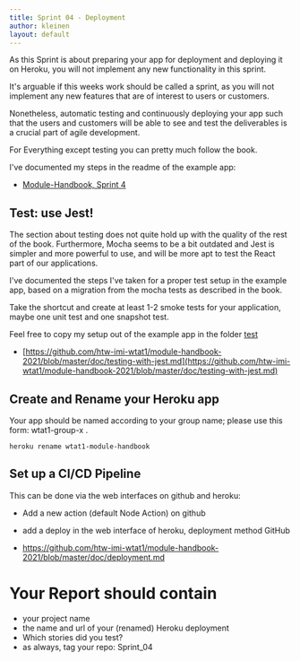```yaml
---
title: Sprint 04 - Deployment
author: kleinen
layout: default
---
```


As this Sprint is about preparing your app for deployment and deploying it on Heroku,
you will not implement any new functionality in this sprint.

It's arguable if this weeks work should be called a sprint, as you will not implement any new
features that are of interest to users or customers.

Nonetheless, automatic testing and continuously deploying your app such that the users
and customers will be able to see and test the deliverables is a crucial part of agile development.

For Everything except testing you can pretty much follow the book.

I've documented my steps in the readme of the example app:

- [Module-Handbook, Sprint 4](https://github.com/htw-imi-wtat1/module-handbook-2021/blob/master/README.md#sprint-04-deployment)


## Test: use Jest!

The section about testing does not quite hold up with the quality of the rest of the book.
Furthermore, Mocha seems to be a bit outdated and Jest is simpler and more powerful to use,
and will be more apt to test the React part of our applications.

I've documented the steps I've taken for a proper test setup in the example app, based on a migration from the
mocha tests as described in the book.

Take the shortcut and create at least 1-2 smoke tests for your application, maybe one unit test and one snapshot test.

Feel free to copy my setup out of the example app in the folder [test](https://github.com/htw-imi-wtat1/module-handbook-2021/tree/master/test)

* [https://github.com/htw-imi-wtat1/module-handbook-2021/blob/master/doc/testing-with-jest.md](https://github.com/htw-imi-wtat1/module-handbook-2021/blob/master/doc/testing-with-jest.md)


## Create and Rename your Heroku app

Your app should be named according to your group name; please use this form: wtat1-group-x .

    heroku rename wtat1-module-handbook


## Set up a CI/CD Pipeline

This can be done via the web interfaces on github and heroku:

- Add a new action (default Node Action) on github
- add a deploy in the web interface of heroku, deployment method GitHub

- https://github.com/htw-imi-wtat1/module-handbook-2021/blob/master/doc/deployment.md


# Your Report should contain

* your project name
* the name and url of your (renamed) Heroku deployment
* Which stories did you test?
* as always, tag your repo: Sprint_04
